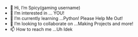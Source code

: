 - 👋 Hi, I’m Spicy(gaming username)
- 👀 I’m interested in ... YOU!
- 🌱 I’m currently learning ...Python! Please Help Me Out!
- 💞️ I’m looking to collaborate on ...Making Projects and more!
- 📫 How to reach me ...Uh Idek

<!---
Haola-s3e/Haola-s3e is a ✨ special ✨ repository because its `README.md` (this file) appears on your GitHub profile.
You can click the Preview link to take a look at your changes.
--->
